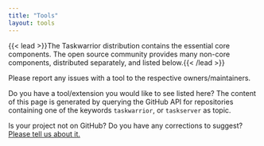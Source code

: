 ```yaml
---
title: "Tools"
layout: tools
---
```


{{< lead >}}The Taskwarrior distribution contains the essential core components.
The open source community provides many non-core components, distributed separately, and listed below.{{< /lead >}}

Please report any issues with a tool to the respective owners/maintainers.

Do you have a tool/extension you would like to see listed here?
The content of this page is generated by querying the GitHub API for repositories containing one of the keywords `taskwarrior`, or `taskserver` as topic.

Is your project not on GitHub?
Do you have any corrections to suggest?
[Please tell us about it.](https://github.com/GothenburgBitFactory/tw.org/issues/new?labels=tools)

